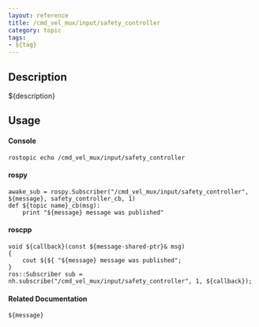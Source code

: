```yaml
---
layout: reference
title: /cmd_vel_mux/input/safety_controller
category: topic
tags: 
- ${tag}
---
```


## Description
${description}

## Usage
#### Console
```
rostopic echo /cmd_vel_mux/input/safety_controller
```

#### rospy
```
awake_sub = rospy.Subscriber("/cmd_vel_mux/input/safety_controller", ${message}, safety_controller_cb, 1)
def ${topic name}_cb(msg):
    print "${message} message was published"
```

#### roscpp
```
void ${callback}(const ${message-shared-ptr}& msg)
{
    cout ${${ "${message} message was published";
}
ros::Subscriber sub = nh.subscribe("/cmd_vel_mux/input/safety_controller", 1, ${callback});
```

#### Related Documentation
``${message}``  